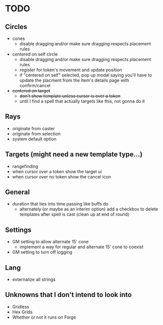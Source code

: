 # TODO

## Circles
  - cones
    - disable dragging and/or make sure dragging respects placement rules
  - centered on self circle
    - disable dragging and/or make sure dragging respects placement rules
    - register for token's movement and update position
    - if "centered on self" selected, pop up modal saying you'll have to update the placment from the Item's details page with confirm/cancel
  - ~~centered on target~~
    - ~~don't show template unless cursor is over a token~~
    - until I find a spell that actually targets like this, not gonna do it

## Rays
- originate from caster
- originate from selection
- system default option

## Targets (might need a new template type...)
- rangefinding
- when cursor over a token show the target ui
- when cursor over no token show the cancel icon

## General
- duration that ties into time passing like buffs do
  - alternately (or maybe as an interim option) add a checkbox to delete templates after spell is cast (clean up at end of round)

## Settings
- GM setting to allow alternate 15' cone
  - implement a way for regular and alternate 15' cone to coexist
- GM setting to turn off logging

## Lang
- externalize all strings

## Unknowns that I don't intend to look into
- Gridless
- Hex Grids
- Whether or not it runs on Forge

